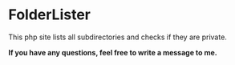 <h1>FolderLister</h1>

<p>
    This php site lists all subdirectories and checks if they are private.
</p>

<b>If you have any questions, feel free to write a message to me.</b>